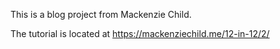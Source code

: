 This is a blog project from Mackenzie Child.

The tutorial is located at https://mackenziechild.me/12-in-12/2/

